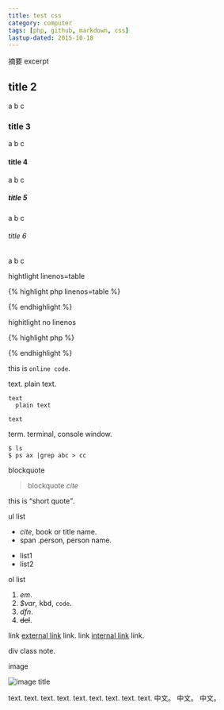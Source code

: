 ```yaml
---
title: test css
category: computer
tags: [php, github, markdown, css]
lastup-dated: 2015-10-18
---
```


摘要
excerpt

<!-- more -->

## title 2

a
b
c

### title 3

a
b
c

#### title 4

a
b
c

##### title 5

a
b
c

###### title 6

a
b
c

hightlight linenos=table

{% highlight php linenos=table %}
<?php
echo "Hello $name\n";
echo "Hello $name\n";
echo "Hello $name\n";
echo "Hello $name\n";
echo "Hello $name\n";
echo "Hello $name\n";
echo "Hello $name\n";
echo "Hello $name\n";
echo "Hello $name\n";
?>
{% endhighlight %}

highitlight no linenos

{% highlight php %}
<?php
echo "Hello $name\n";
?>
{% endhighlight %}

this is `online code`.

text. plain text.

```text
text
  plain text

text
```

term. terminal, console window.

~~~term
$ ls
$ ps ax |grep abc > cc

~~~

blockquote

> blockquote
> <cite>cite</cite>

this is <q>short quote</q>.

ul list

* <cite>cite</cite>, book or title name.
* <span class="person">span .person</span>, person name.
+ list1
+ list2

ol list

1. <em>em</em>.
2. <var>$var</var>, <kbd>kbd</kbd>, <code>code</code>.
3. <dfn>dfn</dfn>.
4. <del>del</del>.

link <a href="http://www.google.com/">external link</a> link. link <a href="http://rocksaying.info/">internal link</a> link.

<div class="note">
div class note.
</div>

image

![image title](http://static4.ithome.com.tw/sites/default/files/styles/picture_size_large/public/field/image/library.jpg)

text. text. text. text. text. text. text. text. text.
中文。 中文。 中文。
